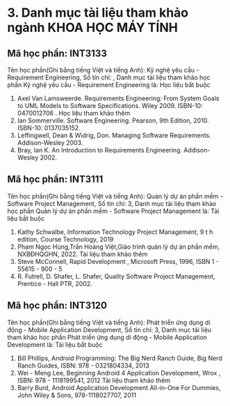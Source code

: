 # 3. Danh mục tài liệu tham khảo ngành KHOA HỌC MÁY TÍNH
## Mã học phần: INT3133
Tên học phần(Ghi bằng tiếng Việt và tiếng Anh): Kỹ nghệ yêu cầu - Requirement Engineering, Số tín chỉ: , Danh mục tài liệu tham khảo học phần Kỹ nghệ yêu cầu - Requirement Engineering là:
Học liệu bắt buộc
1. Axel Van Lamsweerde. Requirements Engineering: From System Goals to UML Models to Software Specifications. Wiley 2009. ISBN-10: 0470012706 .
Học liệu tham khảo thêm
1. Ian Sommerville. Software Engineering. Pearson, 9th Edition, 2010. ISBN-10: 0137035152.
2. Leffingwell, Dean & Widrig, Don. Managing Software Requirements. Addison-Wesley 2003.
3. Bray, Ian K. An Introduction to Requirements Engineering. Addison-Wesley 2002.
## Mã học phần: INT3111
Tên học phần(Ghi bằng tiếng Việt và tiếng Anh): Quản lý dự án phần mềm - Software Project Management, Số tín chỉ: 3, Danh mục tài liệu tham khảo học phần Quản lý dự án phần mềm - Software Project Management là:
Tài liệu bắt buộc
1. Kathy Schwalbe, Information Technology Project Management, 9 t h edition, Course Technology, 2019
2. Phạm Ngọc Hùng,Trần Hoàng Việt,Giáo trình quản lý dự án phần mềm, NXBĐHQGHN, 2022.
Tài liệu tham khảo thêm
1. Steve McConnell, Rapid Development , Microsoft Press, 1996, ISBN 1 - 55615 - 900 - 5
2. R. Futrell, D. Shafer, L. Shafer, Quality Software Project Management, Prentice - Hall PTR, 2002.
## Mã học phần: INT3120
Tên học phần(Ghi bằng tiếng Việt và tiếng Anh): Phát triển ứng dụng di động - Mobile Application Development, Số tín chỉ: 3, Danh mục tài liệu tham khảo học phần Phát triển ứng dụng di động - Mobile Application Development là:
Tài liệu bắt buộc
1. Bill Phillips, Android Programming: The Big Nerd Ranch Guide, Big Nerd Ranch Guides, ISBN: 978 - 0321804334, 2013
2. Wei - Meng Lee, Beginning Android 4 Application Development, Wrox , ISBN: 978 - 1118199541, 2012
Tài liệu tham khảo thêm
1. Barry Burd, Android Application Development All-in-One For Dummies, John Wiley & Sons, 978-1118027707, 2011
